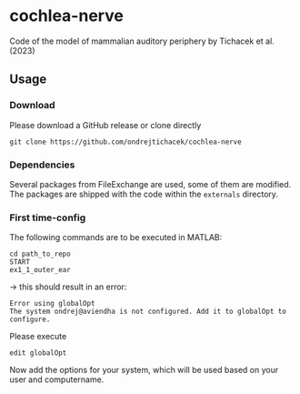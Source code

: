# cochlea-nerve

Code of the model of mammalian auditory periphery by Tichacek et al. (2023)

## Usage


### Download
Please download a GitHub release or clone directly
```
git clone https://github.com/ondrejtichacek/cochlea-nerve
```

### Dependencies
Several packages from FileExchange are used, some of them are modified. The packages are shipped with the code within the `externals` directory.

### First time-config

The following commands are to be executed in MATLAB:

```
cd path_to_repo
START
ex1_1_outer_ear
```

-> this should result in an error:

```
Error using globalOpt
The system ondrej@aviendha is not configured. Add it to globalOpt to configure.
```

Please execute
```
edit globalOpt
```

Now add the options for your system, which will be used based on your user and computername.

